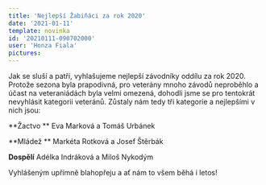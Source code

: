 ```yaml
---
title: 'Nejlepší Žabiňáci za rok 2020'
date: '2021-01-11'
template: novinka
id: '20210111-090702000'
user: 'Honza Fiala'
pictures:
---
```

Jak se sluší a patří, vyhlašujeme nejlepší závodníky oddílu za rok 2020.
Protože sezona byla prapodivná, pro veterány mnoho závodů neproběhlo a účast na veteraniádách byla velmi omezená, dohodli jsme se pro tentokrát nevyhlásit kategorii veteránů. Zůstaly nám tedy tři kategorie a nejlepšími v nich jsou: 

**Žactvo **
Eva Marková a Tomáš Urbánek

**Mládež **
Markéta Rotková a Josef Štěrbák

**Dospělí**
Adélka Indráková a Miloš Nykodým

Vyhlášeným upřímně blahopřeju a ať nám to všem běhá i letos!
